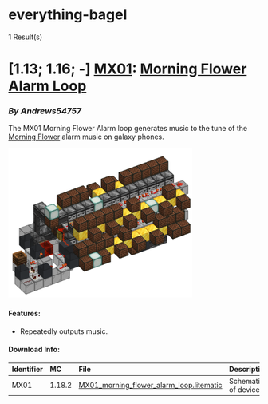 # everything-bagel
1 Result(s)

# [1.13; 1.16; -] [MX01](MX01%20Morning%20Flower%20Alarm%20Loop): [Morning Flower Alarm Loop](MX01%20Morning%20Flower%20Alarm%20Loop/MX01_Morning_Flower_Alarm_Loop.pdf)
### *By Andrews54757*

The MX01 Morning Flower Alarm loop generates music to the tune of the [Morning Flower](https://www.youtube.com/watch?v=vTVWGoQcn9Q) alarm music on galaxy phones.

<img src="MX01%20Morning%20Flower%20Alarm%20Loop/morning_loop.png?raw=1" style="max-height: 300px">

#### Features:
- Repeatedly outputs music.

#### Download Info:
|Identifier   | MC       | File                                                                                                                                | Description           |
|------------ |:-------- |:----------------------------------------------------------------------------------------------------------------------------------- |:----------------------|
|MX01         | 1.18.2   | [MX01_morning_flower_alarm_loop.litematic](MX01%20Morning%20Flower%20Alarm%20Loop/MX01_morning_flower_alarm_loop.litematic?raw=1)   | Schematic of device.  |
